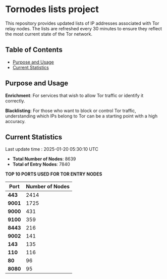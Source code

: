 # Tornodes lists project

This repository provides updated lists of IP addresses associated with Tor relay nodes. The lists are refreshed every 30 minutes to ensure they reflect the most current state of the Tor network.

## Table of Contents

- [Purpose and Usage](#purpose-and-usage)
- [Current Statistics](#current-statistics)


## Purpose and Usage

**Enrichment**: For services that wish to allow Tor traffic or identify it correctly.

**Blacklisting**: For those who want to block or control Tor traffic, understanding which IPs belong to Tor can be a starting point with a high accuracy.

## Current Statistics

Last update time : 2025-01-20 05:30:10 UTC

- **Total Number of Nodes**: 8639
- **Total of Entry Nodes**: 7840

**TOP 10 PORTS USED FOR TOR ENTRY NODES**

| **Port** | **Number of Nodes** |
|------|-----------------|
| **443**   | 2414  |
| **9001**   | 1725  |
| **9000**   | 431  |
| **9100**   | 359  |
| **8443**   | 216  |
| **9002**   | 141  |
| **143**   | 135  |
| **110**   | 116  |
| **80**   | 96  |
| **8080**   | 95  |

